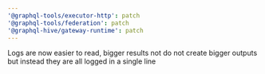 ```yaml
---
'@graphql-tools/executor-http': patch
'@graphql-tools/federation': patch
'@graphql-hive/gateway-runtime': patch
---
```


Logs are now easier to read, bigger results not do not create bigger outputs but instead they are all logged in a single line
